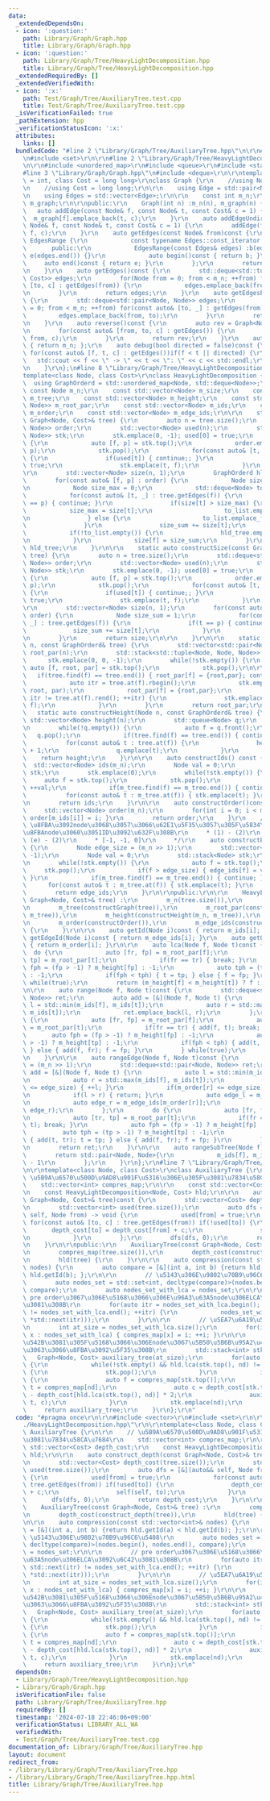 ```yaml
---
data:
  _extendedDependsOn:
  - icon: ':question:'
    path: Library/Graph/Graph.hpp
    title: Library/Graph/Graph.hpp
  - icon: ':question:'
    path: Library/Graph/Tree/HeavyLightDecomposition.hpp
    title: Library/Graph/Tree/HeavyLightDecomposition.hpp
  _extendedRequiredBy: []
  _extendedVerifiedWith:
  - icon: ':x:'
    path: Test/Graph/Tree/AuxiliaryTree.test.cpp
    title: Test/Graph/Tree/AuxiliaryTree.test.cpp
  _isVerificationFailed: true
  _pathExtension: hpp
  _verificationStatusIcon: ':x:'
  attributes:
    links: []
  bundledCode: "#line 2 \"Library/Graph/Tree/AuxiliaryTree.hpp\"\n\r\n#include <vector>\r\
    \n#include <set>\r\n\r\n#line 2 \"Library/Graph/Tree/HeavyLightDecomposition.hpp\"\
    \n\r\n#include <unordered_map>\r\n#include <queue>\r\n#include <stack>\r\n\r\n\
    #line 3 \"Library/Graph/Graph.hpp\"\n#include <deque>\r\n\r\ntemplate<class Node\
    \ = int, class Cost = long long>\r\nclass Graph {\r\n    //using Node = int;\r\
    \n    //using Cost = long long;\r\n\r\n    using Edge = std::pair<Node, Cost>;\r\
    \n    using Edges = std::vector<Edge>;\r\n\r\n    const int m_n;\r\n    std::vector<Edges>\
    \ m_graph;\r\n\r\npublic:\r\n    Graph(int n) :m_n(n), m_graph(n) {}\r\n\r\n \
    \   auto addEdge(const Node& f, const Node& t, const Cost& c = 1) {\r\n      \
    \  m_graph[f].emplace_back(t, c);\r\n    }\r\n    auto addEdgeUndirected(const\
    \ Node& f, const Node& t, const Cost& c = 1) {\r\n        addEdge(f, t, c); addEdge(t,\
    \ f, c);\r\n    }\r\n    auto getEdges(const Node& from)const {\r\n        class\
    \ EdgesRange {\r\n            const typename Edges::const_iterator b, e;\r\n \
    \       public:\r\n            EdgesRange(const Edges& edges) :b(edges.begin()),\
    \ e(edges.end()) {}\r\n            auto begin()const { return b; }\r\n       \
    \     auto end()const { return e; }\r\n        };\r\n        return EdgesRange(m_graph[from]);\r\
    \n    }\r\n    auto getEdges()const {\r\n        std::deque<std::tuple<Node, Node,\
    \ Cost>> edges;\r\n        for(Node from = 0; from < m_n; ++from) for(const auto&\
    \ [to, c] : getEdges(from)) {\r\n            edges.emplace_back(from, to, c);\r\
    \n        }\r\n        return edges;\r\n    }\r\n    auto getEdgesExcludeCost()const\
    \ {\r\n        std::deque<std::pair<Node, Node>> edges;\r\n        for(Node from\
    \ = 0; from < m_n; ++from) for(const auto& [to, _] : getEdges(from)) {\r\n   \
    \         edges.emplace_back(from, to);\r\n        }\r\n        return edges;\r\
    \n    }\r\n    auto reverse()const {\r\n        auto rev = Graph<Node, Cost>(m_n);\r\
    \n        for(const auto& [from, to, c] : getEdges()) {\r\n            rev.addEdge(to,\
    \ from, c);\r\n        }\r\n        return rev;\r\n    }\r\n    auto size()const\
    \ { return m_n; };\r\n    auto debug(bool directed = false)const {\r\n       \
    \ for(const auto& [f, t, c] : getEdges())if(f < t || directed) {\r\n         \
    \   std::cout << f << \" -> \" << t << \": \" << c << std::endl;\r\n        }\r\
    \n    }\r\n};\n#line 8 \"Library/Graph/Tree/HeavyLightDecomposition.hpp\"\n\r\n\
    template<class Node, class Cost>\r\nclass HeavyLightDecomposition {\r\n\r\n  \
    \  using GraphOrderd = std::unordered_map<Node, std::deque<Node>>;\r\n\r\n   \
    \ const Node m_n;\r\n    const std::vector<Node> m_size;\r\n    const GraphOrderd\
    \ m_tree;\r\n    const std::vector<Node> m_height;\r\n    const std::vector<std::pair<Node,\
    \ Node>> m_root_par;\r\n    const std::vector<Node> m_ids;\r\n    const std::vector<Node>\
    \ m_order;\r\n    const std::vector<Node> m_edge_ids;\r\n\r\n    static auto constructGraph(const\
    \ Graph<Node, Cost>& tree) {\r\n        auto n = tree.size();\r\n        std::deque<std::pair<Node,\
    \ Node>> order;\r\n        std::vector<Node> used(n);\r\n        std::stack<std::pair<Node,\
    \ Node>> stk;\r\n        stk.emplace(0, -1); used[0] = true;\r\n        while(!stk.empty())\
    \ {\r\n            auto [f, p] = stk.top();\r\n            order.emplace_front(f,\
    \ p);\r\n            stk.pop();\r\n            for(const auto& [t, _] : tree.getEdges(f))\
    \ {\r\n                if(used[t]) { continue;; }\r\n                used[t] =\
    \ true;\r\n                stk.emplace(t, f);\r\n            }\r\n        }\r\n\
    \r\n        std::vector<Node> size(n, 1);\r\n        GraphOrderd hld_tree;\r\n\
    \        for(const auto& [f, p] : order) {\r\n            Node size_sum = 1;\r\
    \n            Node size_max = 0;\r\n            std::deque<Node> to_list;\r\n\
    \            for(const auto& [t, _] : tree.getEdges(f)) {\r\n                if(t\
    \ == p) { continue; }\r\n                if(size[t] > size_max) {\r\n        \
    \            size_max = size[t];\r\n                    to_list.emplace_back(t);\r\
    \n                } else {\r\n                    to_list.emplace_front(t);\r\n\
    \                }\r\n                size_sum += size[t];\r\n            }\r\n\
    \            if(!to_list.empty()) {\r\n                hld_tree.emplace(f, to_list);\r\
    \n            }\r\n            size[f] = size_sum;\r\n        }\r\n        return\
    \ hld_tree;\r\n    }\r\n\r\n    static auto constructSize(const Graph<Node, Cost>&\
    \ tree) {\r\n        auto n = tree.size();\r\n        std::deque<std::pair<Node,\
    \ Node>> order;\r\n        std::vector<Node> used(n);\r\n        std::stack<std::pair<Node,\
    \ Node>> stk;\r\n        stk.emplace(0, -1); used[0] = true;\r\n        while(!stk.empty())\
    \ {\r\n            auto [f, p] = stk.top();\r\n            order.emplace_front(f,\
    \ p);\r\n            stk.pop();\r\n            for(const auto& [t, _] : tree.getEdges(f))\
    \ {\r\n                if(used[t]) { continue;; }\r\n                used[t] =\
    \ true;\r\n                stk.emplace(t, f);\r\n            }\r\n        }\r\n\
    \r\n        std::vector<Node> size(n, 1);\r\n        for(const auto& [f, p] :\
    \ order) {\r\n            Node size_sum = 1;\r\n            for(const auto& [t,\
    \ _] : tree.getEdges(f)) {\r\n                if(t == p) { continue; }\r\n   \
    \             size_sum += size[t];\r\n            }\r\n            size[f] = size_sum;\r\
    \n        }\r\n        return size;\r\n\r\n    }\r\n\r\n    static auto constructRootPar(Node\
    \ n, const GraphOrderd& tree) {\r\n        std::vector<std::pair<Node, Node>>\
    \ root_par(n);\r\n        std::stack<std::tuple<Node, Node, Node>> stk;\r\n  \
    \      stk.emplace(0, 0, -1);\r\n        while(!stk.empty()) {\r\n           \
    \ auto [f, root, par] = stk.top();\r\n            stk.pop();\r\n\r\n         \
    \   if(tree.find(f) == tree.end()) { root_par[f] = {root,par}; continue; }\r\n\
    \            auto itr = tree.at(f).rbegin();\r\n            stk.emplace(*itr,\
    \ root, par);\r\n            root_par[f] = {root,par};\r\n            for(++itr;\
    \ itr != tree.at(f).rend(); ++itr) {\r\n                stk.emplace(*itr, *itr,\
    \ f);\r\n            }\r\n        }\r\n        return root_par;\r\n    }\r\n \
    \   static auto constructHeight(Node n, const GraphOrderd& tree) {\r\n       \
    \ std::vector<Node> height(n);\r\n        std::queue<Node> q;\r\n        q.emplace(0);\r\
    \n        while(!q.empty()) {\r\n            auto f = q.front();\r\n         \
    \   q.pop();\r\n            if(tree.find(f) == tree.end()) { continue; }\r\n \
    \           for(const auto& t : tree.at(f)) {\r\n                height[t] = height[f]\
    \ + 1;\r\n                q.emplace(t);\r\n            }\r\n        }\r\n    \
    \    return height;\r\n    }\r\n\r\n    auto constructIds() const {\r\n      \
    \  std::vector<Node> ids(m_n);\r\n        Node val = 0;\r\n        std::stack<Node>\
    \ stk;\r\n        stk.emplace(0);\r\n        while(!stk.empty()) {\r\n       \
    \     auto f = stk.top();\r\n            stk.pop();\r\n            ids[f] = val;\
    \ ++val;\r\n            if(m_tree.find(f) == m_tree.end()) { continue; }\r\n \
    \           for(const auto& t : m_tree.at(f)) { stk.emplace(t); }\r\n        }\r\
    \n        return ids;\r\n    }\r\n\r\n    auto constructOrder()const {\r\n   \
    \     std::vector<Node> order(m_n);\r\n        for(int i = 0; i < m_n; ++i) {\
    \ order[m_ids[i]] = i; }\r\n        return order;\r\n    }\r\n    /*\r\n     *\
    \ \u8FBA\u3092node\u3068\u3057\u3066\u62E1\u5F35\u3057\u305F\u5834\u5408\u306E\
    \u8FBAnode\u3060\u3051ID\u3092\u632F\u308B\r\n     * (1) - (2)\r\n     * (1) -\
    \ (e) - (2)\r\n     * [-1, -1, 0]\r\n     */\r\n    auto constructEdgeIds() const\
    \ {\r\n        Node edge_size = (m_n >> 1);\r\n        std::vector<Node> edge_ids(m_n,\
    \ -1);\r\n        Node val = 0;\r\n        std::stack<Node> stk;\r\n        stk.emplace(0);\r\
    \n        while(!stk.empty()) {\r\n            auto f = stk.top();\r\n       \
    \     stk.pop();\r\n            if(f > edge_size) { edge_ids[f] = val; ++val;\
    \ }\r\n            if(m_tree.find(f) == m_tree.end()) { continue; }\r\n      \
    \      for(const auto& t : m_tree.at(f)) { stk.emplace(t); }\r\n        }\r\n\
    \        return edge_ids;\r\n    }\r\n\r\npublic:\r\n\r\n    HeavyLightDecomposition(const\
    \ Graph<Node, Cost>& tree) :\r\n        m_n(tree.size()),\r\n        m_size(constructSize(tree)),\r\
    \n        m_tree(constructGraph(tree)),\r\n        m_root_par(constructRootPar(m_n,\
    \ m_tree)),\r\n        m_height(constructHeight(m_n, m_tree)),\r\n        m_ids(constructIds()),\r\
    \n        m_order(constructOrder()),\r\n        m_edge_ids(constructEdgeIds())\
    \ {\r\n    }\r\n\r\n    auto getId(Node i)const { return m_ids[i]; }\r\n    auto\
    \ getEdgeId(Node i)const { return m_edge_ids[i]; }\r\n    auto getOrder(Node i)const\
    \ { return m_order[i]; }\r\n\r\n    auto lca(Node f, Node t)const {\r\n      \
    \  do {\r\n            auto [fr, fp] = m_root_par[f];\r\n            auto [tr,\
    \ tp] = m_root_par[t];\r\n            if(fr == tr) { break; }\r\n            auto\
    \ fph = (fp > -1) ? m_height[fp] : -1;\r\n            auto tph = (tp > -1) ? m_height[tp]\
    \ : -1;\r\n            if(fph < tph) { t = tp; } else { f = fp; }\r\n        }\
    \ while(true);\r\n        return (m_height[f] < m_height[t]) ? f : t;\r\n    }\r\
    \n\r\n    auto range(Node f, Node t)const {\r\n        std::deque<std::pair<Node,\
    \ Node>> ret;\r\n        auto add = [&](Node f, Node t) {\r\n            auto\
    \ l = std::min(m_ids[f], m_ids[t]);\r\n            auto r = std::max(m_ids[f],\
    \ m_ids[t]);\r\n            ret.emplace_back(l, r);\r\n        };\r\n        do\
    \ {\r\n            auto [fr, fp] = m_root_par[f];\r\n            auto [tr, tp]\
    \ = m_root_par[t];\r\n            if(fr == tr) { add(f, t); break; }\r\n     \
    \       auto fph = (fp > -1) ? m_height[fp] : -1;\r\n            auto tph = (tp\
    \ > -1) ? m_height[tp] : -1;\r\n            if(fph < tph) { add(t, tr); t = tp;\
    \ } else { add(f, fr); f = fp; }\r\n        } while(true);\r\n        return ret;\r\
    \n    }\r\n\r\n    auto rangeEdge(Node f, Node t)const {\r\n        Node edge_size\
    \ = (m_n >> 1);\r\n        std::deque<std::pair<Node, Node>> ret;\r\n        auto\
    \ add = [&](Node f, Node t) {\r\n            auto l = std::min(m_ids[f], m_ids[t]);\r\
    \n            auto r = std::max(m_ids[f], m_ids[t]);\r\n            if(m_order[l]\
    \ <= edge_size) { ++l; }\r\n            if(m_order[r] <= edge_size) { --r; }\r\
    \n            if(l > r) { return; }\r\n            auto edge_l = m_edge_ids[m_order[l]];\r\
    \n            auto edge_r = m_edge_ids[m_order[r]];\r\n            ret.emplace_back(edge_l,\
    \ edge_r);\r\n        };\r\n        do {\r\n            auto [fr, fp] = m_root_par[f];\r\
    \n            auto [tr, tp] = m_root_par[t];\r\n            if(fr == tr) { add(f,\
    \ t); break; }\r\n            auto fph = (fp > -1) ? m_height[fp] : -1;\r\n  \
    \          auto tph = (tp > -1) ? m_height[tp] : -1;\r\n            if(fph < tph)\
    \ { add(t, tr); t = tp; } else { add(f, fr); f = fp; }\r\n        } while(true);\r\
    \n        return ret;\r\n    }\r\n\r\n    auto rangeSubTree(Node f)const {\r\n\
    \        return std::pair<Node, Node>{\r\n            m_ids[f], m_ids[f] + m_size[f]\
    \ - 1\r\n        };\r\n    }\r\n};\r\n#line 7 \"Library/Graph/Tree/AuxiliaryTree.hpp\"\
    \n\r\ntemplate<class Node, class Cost>\r\nclass AuxiliaryTree {\r\n\r\n    //\
    \ \u5B9A\u6570\u500D\u9AD8\u901F\u5316\u306E\u305F\u3081\u7834\u58CA\u7684\r\n\
    \    std::vector<int> compres_map;\r\n\r\n    const std::vector<Cost> depth_cost;\r\
    \n    const HeavyLightDecomposition<Node, Cost> hld;\r\n\r\n    auto construct_depth(const\
    \ Graph<Node, Cost>& tree)const {\r\n        std::vector<Cost> depth_cost(tree.size());\r\
    \n        std::vector<int> used(tree.size());\r\n        auto dfs = [&](auto&&\
    \ self, Node from) -> void {\r\n            used[from] = true;\r\n           \
    \ for(const auto& [to, c] : tree.getEdges(from)) if(!used[to]) {\r\n         \
    \       depth_cost[to] = depth_cost[from] + c;\r\n                self(self, to);\r\
    \n            }\r\n        };\r\n        dfs(dfs, 0);\r\n        return depth_cost;\r\
    \n    }\r\n\r\npublic:\r\n    AuxiliaryTree(const Graph<Node, Cost>& tree) :\r\
    \n        compres_map(tree.size()),\r\n        depth_cost(construct_depth(tree)),\r\
    \n        hld(tree) {\r\n    }\r\n\r\n    auto compression(const std::vector<int>&\
    \ nodes) {\r\n        auto compare = [&](int a, int b) {return hld.getId(a) <\
    \ hld.getId(b); };\r\n\r\n        // \u5143\u306E\u9802\u70B9\u96C6\u5408\r\n\
    \        auto nodes_set = std::set<int, decltype(compare)>(nodes.begin(), nodes.end(),\
    \ compare);\r\n        auto nodes_set_with_lca = nodes_set;\r\n\r\n        //\
    \ pre order\u3067\u306E\u5168\u3066\u306E\u96A3\u63A5node\u306ELCA\u3092\u6C42\
    \u3081\u308B\r\n        for(auto itr = nodes_set_with_lca.begin(); std::next(itr)\
    \ != nodes_set_with_lca.end(); ++itr) {\r\n            nodes_set_with_lca.emplace(hld.lca(*itr,\
    \ *std::next(itr)));\r\n        }\r\n\r\n        // \u5EA7\u6A19\u5727\u7E2E\r\
    \n        int at_size = nodes_set_with_lca.size();\r\n        for(int i = 0; auto\
    \ x : nodes_set_with_lca) { compres_map[x] = i; ++i; }\r\n\r\n        // LCA\u3092\
    \u542B\u3081\u305F\u5168\u3066\u306Enode\u3067\u5B50\u5B6B\u95A2\u4FC2\u3092\u4FDD\
    \u3063\u3066\u8FBA\u3092\u5F35\u308B\r\n        std::stack<int> stk;\r\n     \
    \   Graph<Node, Cost> auxiliary_tree(at_size);\r\n        for(auto nd : nodes_set_with_lca)\
    \ {\r\n            while(!stk.empty() && hld.lca(stk.top(), nd) != stk.top())\
    \ {\r\n                stk.pop();\r\n            }\r\n            if(!stk.empty())\
    \ {\r\n                auto f = compres_map[stk.top()];\r\n                auto\
    \ t = compres_map[nd];\r\n                auto c = depth_cost[stk.top()] + depth_cost[nd]\
    \ - depth_cost[hld.lca(stk.top(), nd)] * 2;\r\n                auxiliary_tree.addEdgeUndirected(f,\
    \ t, c);\r\n            }\r\n            stk.emplace(nd);\r\n        }\r\n   \
    \     return auxiliary_tree;\r\n    }\r\n};\r\n"
  code: "#pragma once\r\n\r\n#include <vector>\r\n#include <set>\r\n\r\n#include \"\
    ./HeavyLightDecomposition.hpp\"\r\n\r\ntemplate<class Node, class Cost>\r\nclass\
    \ AuxiliaryTree {\r\n\r\n    // \u5B9A\u6570\u500D\u9AD8\u901F\u5316\u306E\u305F\
    \u3081\u7834\u58CA\u7684\r\n    std::vector<int> compres_map;\r\n\r\n    const\
    \ std::vector<Cost> depth_cost;\r\n    const HeavyLightDecomposition<Node, Cost>\
    \ hld;\r\n\r\n    auto construct_depth(const Graph<Node, Cost>& tree)const {\r\
    \n        std::vector<Cost> depth_cost(tree.size());\r\n        std::vector<int>\
    \ used(tree.size());\r\n        auto dfs = [&](auto&& self, Node from) -> void\
    \ {\r\n            used[from] = true;\r\n            for(const auto& [to, c] :\
    \ tree.getEdges(from)) if(!used[to]) {\r\n                depth_cost[to] = depth_cost[from]\
    \ + c;\r\n                self(self, to);\r\n            }\r\n        };\r\n \
    \       dfs(dfs, 0);\r\n        return depth_cost;\r\n    }\r\n\r\npublic:\r\n\
    \    AuxiliaryTree(const Graph<Node, Cost>& tree) :\r\n        compres_map(tree.size()),\r\
    \n        depth_cost(construct_depth(tree)),\r\n        hld(tree) {\r\n    }\r\
    \n\r\n    auto compression(const std::vector<int>& nodes) {\r\n        auto compare\
    \ = [&](int a, int b) {return hld.getId(a) < hld.getId(b); };\r\n\r\n        //\
    \ \u5143\u306E\u9802\u70B9\u96C6\u5408\r\n        auto nodes_set = std::set<int,\
    \ decltype(compare)>(nodes.begin(), nodes.end(), compare);\r\n        auto nodes_set_with_lca\
    \ = nodes_set;\r\n\r\n        // pre order\u3067\u306E\u5168\u3066\u306E\u96A3\
    \u63A5node\u306ELCA\u3092\u6C42\u3081\u308B\r\n        for(auto itr = nodes_set_with_lca.begin();\
    \ std::next(itr) != nodes_set_with_lca.end(); ++itr) {\r\n            nodes_set_with_lca.emplace(hld.lca(*itr,\
    \ *std::next(itr)));\r\n        }\r\n\r\n        // \u5EA7\u6A19\u5727\u7E2E\r\
    \n        int at_size = nodes_set_with_lca.size();\r\n        for(int i = 0; auto\
    \ x : nodes_set_with_lca) { compres_map[x] = i; ++i; }\r\n\r\n        // LCA\u3092\
    \u542B\u3081\u305F\u5168\u3066\u306Enode\u3067\u5B50\u5B6B\u95A2\u4FC2\u3092\u4FDD\
    \u3063\u3066\u8FBA\u3092\u5F35\u308B\r\n        std::stack<int> stk;\r\n     \
    \   Graph<Node, Cost> auxiliary_tree(at_size);\r\n        for(auto nd : nodes_set_with_lca)\
    \ {\r\n            while(!stk.empty() && hld.lca(stk.top(), nd) != stk.top())\
    \ {\r\n                stk.pop();\r\n            }\r\n            if(!stk.empty())\
    \ {\r\n                auto f = compres_map[stk.top()];\r\n                auto\
    \ t = compres_map[nd];\r\n                auto c = depth_cost[stk.top()] + depth_cost[nd]\
    \ - depth_cost[hld.lca(stk.top(), nd)] * 2;\r\n                auxiliary_tree.addEdgeUndirected(f,\
    \ t, c);\r\n            }\r\n            stk.emplace(nd);\r\n        }\r\n   \
    \     return auxiliary_tree;\r\n    }\r\n};\r\n"
  dependsOn:
  - Library/Graph/Tree/HeavyLightDecomposition.hpp
  - Library/Graph/Graph.hpp
  isVerificationFile: false
  path: Library/Graph/Tree/AuxiliaryTree.hpp
  requiredBy: []
  timestamp: '2024-07-18 22:46:06+09:00'
  verificationStatus: LIBRARY_ALL_WA
  verifiedWith:
  - Test/Graph/Tree/AuxiliaryTree.test.cpp
documentation_of: Library/Graph/Tree/AuxiliaryTree.hpp
layout: document
redirect_from:
- /library/Library/Graph/Tree/AuxiliaryTree.hpp
- /library/Library/Graph/Tree/AuxiliaryTree.hpp.html
title: Library/Graph/Tree/AuxiliaryTree.hpp
---
```

